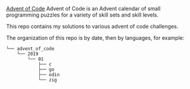 [Advent of Code](https://adventofcode.com/)
Advent of Code is an Advent calendar of small programming puzzles for a variety of skill sets and skill levels.

This repo contains my solutions to various advent of code challenges.

The organization of this repo is by date, then by languages, for example:


    └── advent_of_code
        └── 2019
            └── 01
                ├── c
                ├── go
                ├── odin
                └── zig
